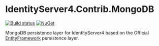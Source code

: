 # IdentityServer4.Contrib.MongoDB

[![Build status](https://ci.appveyor.com/api/projects/status/v3sy5bjmlfdycjqg?svg=true)](https://ci.appveyor.com/project/diogodamiani/identityserver4-mongodb)
[![NuGet](https://img.shields.io/badge/NuGet-2.0.1-blue.svg)](https://www.nuget.org/packages/IdentityServer4.Contrib.MongoDB/)

MongoDB persistence layer for IdentityServer4 based on the Official [EntityFramework](https://github.com/IdentityServer/IdentityServer4.EntityFramework) persistence layer.
